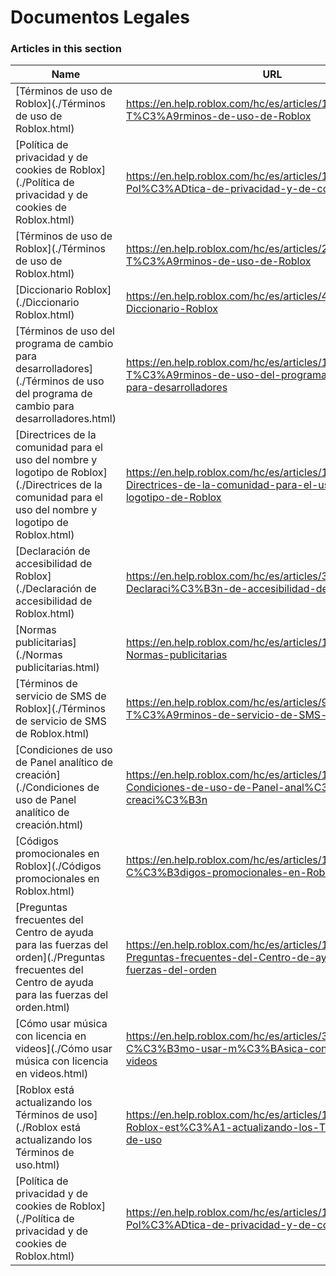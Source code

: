 # Documentos Legales  
### Articles in this section
Name|URL
-|-
[Términos de uso de Roblox](./Términos de uso de Roblox.html) |https://en.help.roblox.com/hc/es/articles/115004647846-T%C3%A9rminos-de-uso-de-Roblox
[Política de privacidad y de cookies de Roblox](./Política de privacidad y de cookies de Roblox.html) |https://en.help.roblox.com/hc/es/articles/115004630823-Pol%C3%ADtica-de-privacidad-y-de-cookies-de-Roblox
[Términos de uso de Roblox](./Términos de uso de Roblox.html) |https://en.help.roblox.com/hc/es/articles/203313410-T%C3%A9rminos-de-uso-de-Roblox
[Diccionario Roblox](./Diccionario Roblox.html) |https://en.help.roblox.com/hc/es/articles/4415545981332-Diccionario-Roblox
[Términos de uso del programa de cambio para desarrolladores](./Términos de uso del programa de cambio para desarrolladores.html) |https://en.help.roblox.com/hc/es/articles/115005718246-T%C3%A9rminos-de-uso-del-programa-de-cambio-para-desarrolladores
[Directrices de la comunidad para el uso del nombre y logotipo de Roblox](./Directrices de la comunidad para el uso del nombre y logotipo de Roblox.html) |https://en.help.roblox.com/hc/es/articles/115001708126-Directrices-de-la-comunidad-para-el-uso-del-nombre-y-logotipo-de-Roblox
[Declaración de accesibilidad de Roblox](./Declaración de accesibilidad de Roblox.html) |https://en.help.roblox.com/hc/es/articles/360059080071-Declaraci%C3%B3n-de-accesibilidad-de-Roblox
[Normas publicitarias](./Normas publicitarias.html) |https://en.help.roblox.com/hc/es/articles/13722260778260-Normas-publicitarias
[Términos de servicio de SMS de Roblox](./Términos de servicio de SMS de Roblox.html) |https://en.help.roblox.com/hc/es/articles/9483830673556-T%C3%A9rminos-de-servicio-de-SMS-de-Roblox
[Condiciones de uso de Panel analítico de creación](./Condiciones de uso de Panel analítico de creación.html) |https://en.help.roblox.com/hc/es/articles/10949046065044-Condiciones-de-uso-de-Panel-anal%C3%ADtico-de-creaci%C3%B3n
[Códigos promocionales en Roblox](./Códigos promocionales en Roblox.html) |https://en.help.roblox.com/hc/es/articles/10549651908244-C%C3%B3digos-promocionales-en-Roblox
[Preguntas frecuentes del Centro de ayuda para las fuerzas del orden](./Preguntas frecuentes del Centro de ayuda para las fuerzas del orden.html) |https://en.help.roblox.com/hc/es/articles/11219680442260-Preguntas-frecuentes-del-Centro-de-ayuda-para-las-fuerzas-del-orden
[Cómo usar música con licencia en videos](./Cómo usar música con licencia en videos.html) |https://en.help.roblox.com/hc/es/articles/360038525351-C%C3%B3mo-usar-m%C3%BAsica-con-licencia-en-videos
[Roblox está actualizando los Términos de uso](./Roblox está actualizando los Términos de uso.html) |https://en.help.roblox.com/hc/es/articles/14663412502676-Roblox-est%C3%A1-actualizando-los-T%C3%A9rminos-de-uso
[Política de privacidad y de cookies de Roblox](./Política de privacidad y de cookies de Roblox.html) |https://en.help.roblox.com/hc/es/articles/14663460303380-Pol%C3%ADtica-de-privacidad-y-de-cookies-de-Roblox